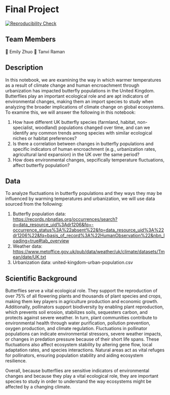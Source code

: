 # Final Project

<!-- EDIT with your badge link -->
[![Reproducibility Check](https://github.com/espm-157/spatial-python-template/actions/workflows/main.yml/badge.svg)](https://github.com/espm-157/spatial-python-template/actions/workflows/main.yml)

## Team Members

🦸 Emily Zhuo
🦹 Tanvi Raman

## Description

In this notebook, we are examining the way in which warmer temperatures as a result of climate change and human encroachment through urbanization has impacted butterfly populations in the United Kingdom. 
Butterflies play an important ecological role and are apt indicators of environmental changes, making them an import species to study when analyzing the broader implications of climate change on global ecosystems. 
To examine this, we will answer the following in this notebook:

1. How have different UK butterfly species (farmland, habitat, non-specialist, woodland) populations changed over time, and can we identify any common trends among species with similar ecological niches or habitat preferences?
2. Is there a correlation between changes in butterfly populations and specific indicators of human encroachment (e.g., urbanization rates, agricultural land expansion) in the UK over the same period?
3. How does environmental changes, sepcifically temperature fluctuations, affect butterfly population?

## Data

To analyze fluctuations in butterfly populations and they ways they may be influenced by warming temperatures and urbanization, we will use data sourced from the following:

1. Butterfly population data: https://records.nbnatlas.org/occurrences/search?q=data_resource_uid%3Adr1206&fq=-occurrence_status%3A%22absent%22&fq=data_resource_uid%3A%22dr1206%22&fq=basis_of_record%3A%22HumanObservation%22&nbn_loading=true#tab_overview
2. Weather data: https://www.metoffice.gov.uk/pub/data/weather/uk/climate/datasets/Tmean/date/UK.txt
3. Urbanization data: united-kingdom-urban-population.csv

## Scientific Background

Butterflies serve a vital ecological role. They support the reproduction of over 75% of all flowering plants and thousands of plant species and crops, making them key players in agriculture production and economic growth. Additionally, pollinators support biodiversity by enabling plant reproduction, which prevents soil erosion, stabilizes soils, sequesters carbon, and protects against severe weather. In turn, plant communities contribute to environmental health through water purification, pollution prevention, oxygen production, and climate regulation. Fluctuations in pollinator populations can indicate environmental stressors, severe weather impacts, or changes in predation pressure because of their short life spans. These fluctuations also affect ecosystem stability by altering gene flow, local adaptation rates, and species interactions. Natural areas act as vital refuges for pollinators, ensuring population stability and aiding ecosystem resilience.

Overall, because butterflies are sensitive indicators of environmental changes and because they play a vital ecological role, they are important species to study in order to understand the way ecosystems might be affected by a changing climate. 